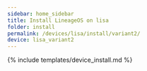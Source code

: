 ```yaml
---
sidebar: home_sidebar
title: Install LineageOS on lisa
folder: install
permalink: /devices/lisa/install/variant2/
device: lisa_variant2
---
```

{% include templates/device_install.md %}
